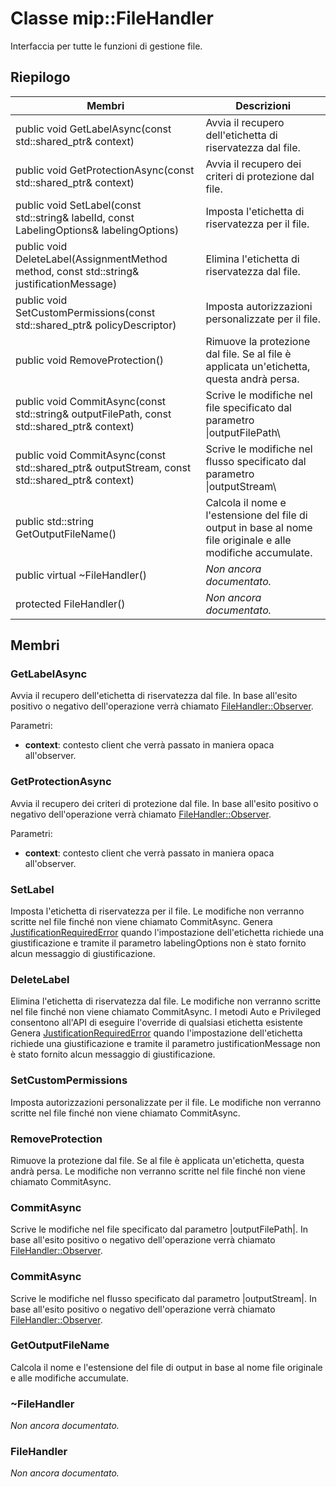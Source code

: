 # <a name="class-mipfilehandler"></a>Classe mip::FileHandler 
Interfaccia per tutte le funzioni di gestione file.
  
## <a name="summary"></a>Riepilogo
 Membri                        | Descrizioni                                
--------------------------------|---------------------------------------------
public void GetLabelAsync(const std::shared_ptr<void>& context)  |  Avvia il recupero dell'etichetta di riservatezza dal file.
public void GetProtectionAsync(const std::shared_ptr<void>& context)  |  Avvia il recupero dei criteri di protezione dal file.
 public void SetLabel(const std::string& labelId, const LabelingOptions& labelingOptions)  |  Imposta l'etichetta di riservatezza per il file.
 public void DeleteLabel(AssignmentMethod method, const std::string& justificationMessage)  |  Elimina l'etichetta di riservatezza dal file.
public void SetCustomPermissions(const std::shared_ptr<PolicyDescriptor>& policyDescriptor)  |  Imposta autorizzazioni personalizzate per il file.
 public void RemoveProtection()  |  Rimuove la protezione dal file. Se al file è applicata un'etichetta, questa andrà persa.
public void CommitAsync(const std::string& outputFilePath, const std::shared_ptr<void>& context) | Scrive le modifiche nel file specificato dal parametro \|outputFilePath\ |  .
public void CommitAsync(const std::shared_ptr<Stream>& outputStream, const std::shared_ptr<void>& context) | Scrive le modifiche nel flusso specificato dal parametro \|outputStream\ |  .
 public std::string GetOutputFileName()  |  Calcola il nome e l'estensione del file di output in base al nome file originale e alle modifiche accumulate.
 public virtual ~FileHandler()  | _Non ancora documentato._
 protected FileHandler()  | _Non ancora documentato._
  
## <a name="members"></a>Membri
  
### <a name="getlabelasync"></a>GetLabelAsync
Avvia il recupero dell'etichetta di riservatezza dal file.
In base all'esito positivo o negativo dell'operazione verrà chiamato [FileHandler::Observer](class_mip_filehandler_observer.md).

Parametri:  
* **context**: contesto client che verrà passato in maniera opaca all'observer.


  
### <a name="getprotectionasync"></a>GetProtectionAsync
Avvia il recupero dei criteri di protezione dal file.
In base all'esito positivo o negativo dell'operazione verrà chiamato [FileHandler::Observer](class_mip_filehandler_observer.md).

Parametri:  
* **context**: contesto client che verrà passato in maniera opaca all'observer.


  
### <a name="setlabel"></a>SetLabel
Imposta l'etichetta di riservatezza per il file.
Le modifiche non verranno scritte nel file finché non viene chiamato CommitAsync.
Genera [JustificationRequiredError](class_mip_justificationrequirederror.md) quando l'impostazione dell'etichetta richiede una giustificazione e tramite il parametro labelingOptions non è stato fornito alcun messaggio di giustificazione.
  
### <a name="deletelabel"></a>DeleteLabel
Elimina l'etichetta di riservatezza dal file.
Le modifiche non verranno scritte nel file finché non viene chiamato CommitAsync. I metodi Auto e Privileged consentono all'API di eseguire l'override di qualsiasi etichetta esistente Genera [JustificationRequiredError](class_mip_justificationrequirederror.md) quando l'impostazione dell'etichetta richiede una giustificazione e tramite il parametro justificationMessage non è stato fornito alcun messaggio di giustificazione.
  
### <a name="setcustompermissions"></a>SetCustomPermissions
Imposta autorizzazioni personalizzate per il file.
Le modifiche non verranno scritte nel file finché non viene chiamato CommitAsync.
  
### <a name="removeprotection"></a>RemoveProtection
Rimuove la protezione dal file. Se al file è applicata un'etichetta, questa andrà persa.
Le modifiche non verranno scritte nel file finché non viene chiamato CommitAsync.
  
### <a name="commitasync"></a>CommitAsync
Scrive le modifiche nel file specificato dal parametro |outputFilePath|.
In base all'esito positivo o negativo dell'operazione verrà chiamato [FileHandler::Observer](class_mip_filehandler_observer.md).
  
### <a name="commitasync"></a>CommitAsync
Scrive le modifiche nel flusso specificato dal parametro |outputStream|.
In base all'esito positivo o negativo dell'operazione verrà chiamato [FileHandler::Observer](class_mip_filehandler_observer.md).
  
### <a name="getoutputfilename"></a>GetOutputFileName
Calcola il nome e l'estensione del file di output in base al nome file originale e alle modifiche accumulate.
  
### <a name="filehandler"></a>~FileHandler
_Non ancora documentato._

  
### <a name="filehandler"></a>FileHandler
_Non ancora documentato._
